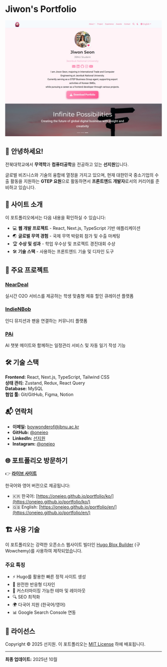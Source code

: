 # Jiwon's Portfolio

[![Portfolio Screenshot](assets/media/portfolio_site_preview.jpg)](https://oneieo.github.io/portfolio/)

## 👋 안녕하세요!

전북대학교에서 **무역학**과 **컴퓨터공학**을 전공하고 있는 **선지원**입니다.

글로벌 비즈니스와 기술의 융합에 열정을 가지고 있으며, 현재 대한민국 중소기업의 수출 활동을 지원하는 **GTEP 요원**으로 활동하면서 **프론트엔드 개발자**로서의 커리어를 준비하고 있습니다.

## 🌟 사이트 소개

이 포트폴리오에서는 다음 내용을 확인하실 수 있습니다:
- 💻 **웹 개발 프로젝트** - React, Next.js, TypeScript 기반 애플리케이션
- 🌏 **글로벌 무역 경험** - 국제 무역 박람회 참가 및 수출 마케팅
- 🏆 **수상 및 성과** - 학업 우수상 및 프로젝트 경진대회 수상
- 🛠️ **기술 스택** - 사용하는 프론트엔드 기술 및 디자인 도구

## 🚀 주요 프로젝트

### [NearDeal](https://near-deal.vercel.app/)
실시간 O2O 서비스를 제공하는 학생 맞춤형 제휴 할인 큐레이션 플랫폼

### [IndieNBob](https://indie-n-bob.vercel.app/)
인디 뮤지션과 팬을 연결하는 커뮤니티 플랫폼

### [PAi](https://ai-todo-app-beta.vercel.app/)
AI 챗봇 메이트와 함께하는 일정관리 서비스 및 자동 일기 작성 기능

## 🛠️ 기술 스택

**Frontend:** React, Next.js, TypeScript, Tailwind CSS  
**상태 관리:** Zustand, Redux, React Query  
**Database:** MySQL  
**협업 툴:** Git/GitHub, Figma, Notion

## 📬 연락처

- **이메일:** [boywonderof@jbnu.ac.kr](mailto:boywonderof@jbnu.ac.kr)
- **GitHub:** [@oneieo](https://github.com/oneieo)
- **LinkedIn:** [선지원](https://www.linkedin.com/in/%EC%A7%80%EC%9B%90-%EC%84%A0-467467366/)
- **Instagram:** [@oneieo](https://www.instagram.com/oneieo)

## 🌐 포트폴리오 방문하기

👉 **[라이브 사이트](https://oneieo.github.io/portfolio/)**

한국어와 영어 버전으로 제공됩니다:
- 🇰🇷 한국어: [https://oneieo.github.io/portfolio/ko/](https://oneieo.github.io/portfolio/ko/)
- 🇬🇧 English: [https://oneieo.github.io/portfolio/en/](https://oneieo.github.io/portfolio/en/)

## 🏗️ 사용 기술

이 포트폴리오는 강력한 오픈소스 웹사이트 빌더인 [Hugo Blox Builder](https://hugoblox.com) (구 Wowchemy)를 사용하여 제작되었습니다.

### 주요 특징
- ⚡ Hugo를 활용한 빠른 정적 사이트 생성
- 📱 완전한 반응형 디자인
- 🎨 커스터마이징 가능한 테마 및 레이아웃
- 🔍 SEO 최적화
- 🌍 다국어 지원 (한국어/영어)
- 📊 Google Search Console 연동

## 📄 라이선스

Copyright © 2025 선지원. 이 포트폴리오는 [MIT License](LICENSE) 하에 배포됩니다.

---

**최종 업데이트:** 2025년 10월
